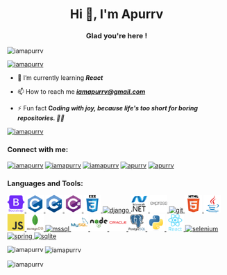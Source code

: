 <h1 align="center">Hi 👋, I'm Apurrv</h1>
<h3 align="center">Glad you're here !</h3>

<p align="left"> <img src="https://komarev.com/ghpvc/?username=iamapurrv&label=Profile%20views&color=0e75b6&style=flat" alt="iamapurrv" /> </p>

<p align="left"> <a href="https://twitter.com/iamapurrv" target=”_blank”><img src="https://img.shields.io/twitter/follow/iamapurrv?logo=twitter&style=for-the-badge" alt="iamapurrv" /></a> </p>

- 🌱 I’m currently learning ***React***

- 📫 How to reach me ***iamapurrv@gmail.com***

- ⚡ Fun fact **C*oding with joy, because life's too short for boring repositories. 🚀😅***

<p align="left"> <a href="https://github.com/ryo-ma/github-profile-trophy"><img src="https://github-profile-trophy.vercel.app/?username=iamapurrv" alt="iamapurrv" /></a> </p>

<h3 align="left">Connect with me:</h3>
<p align="left">
<a href="https://twitter.com/iamapurrv" target="_blank"><img align="center" src="https://upload.wikimedia.org/wikipedia/commons/thumb/6/6f/Logo_of_Twitter.svg/800px-Logo_of_Twitter.svg.png" alt="iamapurrv" height="30" width="40" /></a>
<a href="https://fb.com/iamapurrv" target="_blank"><img align="center" src="https://upload.wikimedia.org/wikipedia/commons/thumb/b/b9/2023_Facebook_icon.svg/800px-2023_Facebook_icon.svg.png" alt="iamapurrv" height="30" width="40" /></a>
<a href="https://instagram.com/iamapurrv" target="_blank"><img align="center" src="https://upload.wikimedia.org/wikipedia/commons/thumb/9/95/Instagram_logo_2022.svg/800px-Instagram_logo_2022.svg.png" alt="iamapurrv" height="30" width="40" /></a>
<a href="https://www.hackerrank.com/apurrv" target="_blank"><img align="center" src="https://upload.wikimedia.org/wikipedia/commons/thumb/4/40/HackerRank_Icon-1000px.png/800px-HackerRank_Icon-1000px.png" alt="apurrv" height="30" width="40" /></a>
<a href="https://linkedin.com/in/apurrv" target="blank"><img align="center" src="https://raw.githubusercontent.com/rahuldkjain/github-profile-readme-generator/master/src/images/icons/Social/linked-in-alt.svg" alt="apurrv" height="30" width="40" /></a>
</p>

<h3 align="left">Languages and Tools:</h3>
<p align="left"> <a href="https://getbootstrap.com" target="_blank" rel="noreferrer"> <img src="https://raw.githubusercontent.com/devicons/devicon/master/icons/bootstrap/bootstrap-plain-wordmark.svg" alt="bootstrap" width="40" height="40"/> </a> <a href="https://www.cprogramming.com/" target="_blank" rel="noreferrer"> <img src="https://raw.githubusercontent.com/devicons/devicon/master/icons/c/c-original.svg" alt="c" width="40" height="40"/> </a> <a href="https://www.w3schools.com/cpp/" target="_blank" rel="noreferrer"> <img src="https://raw.githubusercontent.com/devicons/devicon/master/icons/cplusplus/cplusplus-original.svg" alt="cplusplus" width="40" height="40"/> </a> <a href="https://www.w3schools.com/cs/" target="_blank" rel="noreferrer"> <img src="https://raw.githubusercontent.com/devicons/devicon/master/icons/csharp/csharp-original.svg" alt="csharp" width="40" height="40"/> </a> <a href="https://www.w3schools.com/css/" target="_blank" rel="noreferrer"> <img src="https://raw.githubusercontent.com/devicons/devicon/master/icons/css3/css3-original-wordmark.svg" alt="css3" width="40" height="40"/> </a> <a href="https://www.djangoproject.com/" target="_blank" rel="noreferrer"> <img src="https://cdn.worldvectorlogo.com/logos/django.svg" alt="django" width="40" height="40"/> </a> <a href="https://dotnet.microsoft.com/" target="_blank" rel="noreferrer"> <img src="https://raw.githubusercontent.com/devicons/devicon/master/icons/dot-net/dot-net-original-wordmark.svg" alt="dotnet" width="40" height="40"/> </a> <a href="https://expressjs.com" target="_blank" rel="noreferrer"> <img src="https://raw.githubusercontent.com/devicons/devicon/master/icons/express/express-original-wordmark.svg" alt="express" width="40" height="40"/> </a> <a href="https://git-scm.com/" target="_blank" rel="noreferrer"> <img src="https://www.vectorlogo.zone/logos/git-scm/git-scm-icon.svg" alt="git" width="40" height="40"/> </a> <a href="https://www.w3.org/html/" target="_blank" rel="noreferrer"> <img src="https://raw.githubusercontent.com/devicons/devicon/master/icons/html5/html5-original-wordmark.svg" alt="html5" width="40" height="40"/> </a> <a href="https://www.java.com" target="_blank" rel="noreferrer"> <img src="https://raw.githubusercontent.com/devicons/devicon/master/icons/java/java-original.svg" alt="java" width="40" height="40"/> </a> <a href="https://developer.mozilla.org/en-US/docs/Web/JavaScript" target="_blank" rel="noreferrer"> <img src="https://raw.githubusercontent.com/devicons/devicon/master/icons/javascript/javascript-original.svg" alt="javascript" width="40" height="40"/> </a> <a href="https://www.mongodb.com/" target="_blank" rel="noreferrer"> <img src="https://raw.githubusercontent.com/devicons/devicon/master/icons/mongodb/mongodb-original-wordmark.svg" alt="mongodb" width="40" height="40"/> </a> <a href="https://www.microsoft.com/en-us/sql-server" target="_blank" rel="noreferrer"> <img src="https://www.svgrepo.com/show/303229/microsoft-sql-server-logo.svg" alt="mssql" width="40" height="40"/> </a> <a href="https://www.mysql.com/" target="_blank" rel="noreferrer"> <img src="https://raw.githubusercontent.com/devicons/devicon/master/icons/mysql/mysql-original-wordmark.svg" alt="mysql" width="40" height="40"/> </a> <a href="https://nodejs.org" target="_blank" rel="noreferrer"> <img src="https://raw.githubusercontent.com/devicons/devicon/master/icons/nodejs/nodejs-original-wordmark.svg" alt="nodejs" width="40" height="40"/> </a> <a href="https://www.oracle.com/" target="_blank" rel="noreferrer"> <img src="https://raw.githubusercontent.com/devicons/devicon/master/icons/oracle/oracle-original.svg" alt="oracle" width="40" height="40"/> </a> <a href="https://www.postgresql.org" target="_blank" rel="noreferrer"> <img src="https://raw.githubusercontent.com/devicons/devicon/master/icons/postgresql/postgresql-original-wordmark.svg" alt="postgresql" width="40" height="40"/> </a> <a href="https://www.python.org" target="_blank" rel="noreferrer"> <img src="https://raw.githubusercontent.com/devicons/devicon/master/icons/python/python-original.svg" alt="python" width="40" height="40"/> </a> <a href="https://reactjs.org/" target="_blank" rel="noreferrer"> <img src="https://raw.githubusercontent.com/devicons/devicon/master/icons/react/react-original-wordmark.svg" alt="react" width="40" height="40"/> </a> <a href="https://www.selenium.dev" target="_blank" rel="noreferrer"> <img src="https://raw.githubusercontent.com/detain/svg-logos/780f25886640cef088af994181646db2f6b1a3f8/svg/selenium-logo.svg" alt="selenium" width="40" height="40"/> </a> <a href="https://spring.io/" target="_blank" rel="noreferrer"> <img src="https://www.vectorlogo.zone/logos/springio/springio-icon.svg" alt="spring" width="40" height="40"/> </a> <a href="https://www.sqlite.org/" target="_blank" rel="noreferrer"> <img src="https://www.vectorlogo.zone/logos/sqlite/sqlite-icon.svg" alt="sqlite" width="40" height="40"/> </a> </p>


<p><img align="left" src="https://github-readme-stats.vercel.app/api/top-langs?username=iamapurrv&show_icons=true&locale=en&layout=compact" alt="iamapurrv" /></p>

<p>&nbsp;<img align="center" src="https://github-readme-stats.vercel.app/api?username=iamapurrv&show_icons=true&locale=en" alt="iamapurrv" /></p>

<p><img align="center" src="https://github-readme-streak-stats.herokuapp.com/?user=iamapurrv&" alt="iamapurrv" /></p>


